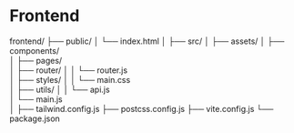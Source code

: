 # Frontend

frontend/
├── public/
│   └── index.html
│
├── src/
│   ├── assets/
│   ├── components/         
│   ├── pages/             
│   ├── router/
│   │   └── router.js      
│   ├── styles/
│   │   └── main.css        
│   ├── utils/
│   │   └── api.js          
│   └── main.js             
│
├── tailwind.config.js
├── postcss.config.js
├── vite.config.js
└── package.json




